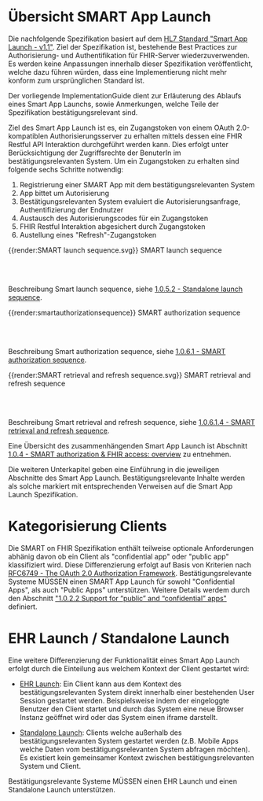 # Übersicht SMART App Launch

Die nachfolgende Spezifikation basiert auf dem [HL7 Standard "Smart App Launch - v1.1"](http://build.fhir.org/ig/HL7/smart-app-launch/index.html). Ziel der Spezifikation ist, bestehende Best Practices zur Authorisierung- und Authentifikation für FHIR-Server wiederzuverwenden. Es werden keine Anpassungen innerhalb dieser Spezifikation veröffentlicht, welche dazu führen würden, dass eine Implementierung nicht mehr konform zum ursprünglichen Standard ist.

Der vorliegende ImplementationGuide dient zur Erläuterung des Ablaufs eines Smart App Launchs, sowie Anmerkungen, welche Teile der Spezifikation bestätigungsrelevant sind.

Ziel des Smart App Launch ist es, ein Zugangstoken von einem OAuth 2.0-kompatiblen Authorisierungsserver zu erhalten mittels dessen eine FHIR Restful API Interaktion durchgeführt werden kann. Dies erfolgt unter Berücksichtigung der Zugriffsrechte der BenuterIn im bestätigungsrelevanten System. Um ein Zugangstoken zu erhalten sind folgende sechs Schritte notwendig:

1. Registrierung einer SMART App mit dem bestätigungsrelevanten System
1. App bittet um Autorisierung
1. Bestätigungsrelevanten System evaluiert die Autorisierungsanfrage, Authentifizierung der Endnutzer
1. Austausch des Autorisierungscodes für ein Zugangstoken
1. FHIR Restful Interaktion abgesichert durch Zugangstoken
1. Austellung eines "Refresh"-Zugangstoken

{{render:SMART launch sequence.svg}} SMART launch sequence

<br><br>

Beschreibung Smart launch sequence, siehe [1.0.5.2 - Standalone launch sequence](http://build.fhir.org/ig/HL7/smart-app-launch/index.html#standalone-launch-sequence).

{{render:smartauthorizationsequence}} SMART authorization sequence

<br><br>

Beschreibung Smart authorization sequence, siehe [1.0.6.1 - SMART authorization sequence](http://build.fhir.org/ig/HL7/smart-app-launch/index.html#standalone-launch-sequence).


{{render:SMART retrieval and refresh sequence.svg}} SMART retrieval and refresh sequence

<br><br>

Beschreibung Smart retrieval and refresh sequence, siehe [1.0.6.1.4 - SMART retrieval and refresh sequence](http://build.fhir.org/ig/HL7/smart-app-launch/index.html#standalone-launch-sequence).

Eine Übersicht des zusammenhängenden Smart App Launch ist Abschnitt [1.0.4 - SMART authorization & FHIR access: overview](http://build.fhir.org/ig/HL7/smart-app-launch/index.html#smart-authorization--fhir-access-overview) zu entnehmen.

Die weiteren Unterkapitel geben eine Einführung in die jeweiligen Abschnitte des Smart App Launch. Bestätigungsrelevante Inhalte werden als solche markiert mit entsprechenden Verweisen auf die Smart App Launch Spezifikation.

# Kategorisierung Clients

Die SMART on FHIR Spezifikation enthält teilweise optionale Anforderungen abhänig davon ob ein Client als "confidential app" oder "public app" klassifiziert wird. Diese Differenzierung erfolgt auf Basis von Kriterien nach [RFC6749 - The OAuth 2.0 Authorization Framework](https://datatracker.ietf.org/doc/html/rfc6749#section-2.1). Bestätigungsrelevante Systeme MÜSSEN einen SMART App Launch für sowohl "Confidential Apps", als auch "Public Apps" unterstützen. Weitere Details werdem durch den Abschnitt ["1.0.2.2 Support for “public” and “confidential” apps"](http://build.fhir.org/ig/HL7/smart-app-launch/index.html#support-for-public-and-confidential-apps) definiert.

# EHR Launch / Standalone Launch

Eine weitere Differenzierung der Funktionalität eines Smart App Launch erfolgt durch die Einteilung aus welchem Kontext der Client gestartet wird:

- [EHR Launch](http://build.fhir.org/ig/HL7/smart-app-launch/index.html#ehr-launch-sequence):
Ein Client kann aus dem Kontext des bestätigungsrelevanten System direkt innerhalb einer bestehenden User Session gestartet werden. Beispielsweise indem der eingeloggte Benutzer den Client startet und durch das System eine neue Browser Instanz geöffnet wird oder das System einen iframe darstellt.

- [Standalone Launch](http://build.fhir.org/ig/HL7/smart-app-launch/index.html#standalone-launch-sequence):
Clients welche außerhalb des bestätigungsrelevanten System gestartet werden (z.B. Mobile Apps welche Daten vom bestätigungsrelevanten System abfragen möchten). Es existiert kein gemeinsamer Kontext zwischen bestätigungsrelevanten System und Client.

Bestätigungsrelevante Systeme MÜSSEN einen EHR Launch und einen Standalone Launch unterstützen.

